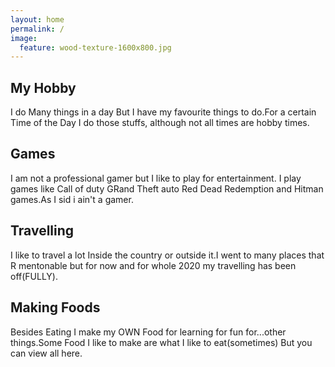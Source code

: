 ```yaml
---
layout: home
permalink: /
image:
  feature: wood-texture-1600x800.jpg
---
```


<div class="tiles">

<div class="tile">
  <h2 class="post-title">My Hobby</h2>
  <p class="post-excerpt">I do Many things in a day But I have my favourite things to do.For a certain Time of the Day I do those stuffs, although not all times are hobby times.</p>
</div><!-- /.tile -->

<div class="tile">
  <h2 class="post-title">Games</h2>
  <p class="post-excerpt">I am not a professional gamer but I like to play for entertainment. I play games like Call of duty GRand Theft auto Red Dead Redemption and Hitman games.As I sid i ain't a gamer.</p>
</div><!-- /.tile -->

<div class="tile">
  <h2 class="post-title">Travelling</h2>
  <p class="post-excerpt">I like to travel a lot Inside the country or outside it.I went to many places that R mentonable but for now and for whole 2020 my travelling has been off(FULLY).</p>
</div><!-- /.tile -->

<div class="tile">
  <h2 class="post-title">Making Foods</h2>
  <p class="post-excerpt">Besides Eating I make my OWN Food for learning for fun for...other things.Some Food I like to make are what I like to eat(sometimes) But you can view all here.</p>
</div><!-- /.tile -->

</div><!-- /.tiles -->
